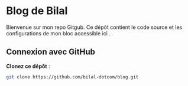 # Blog de Bilal 

Bienvenue sur mon repo Gitgub. Ce dépôt contient le code source et les configurations de mon bloc accessible ici .

## Connexion avec GitHub

 **Clonez ce dépôt** :
   ```bash
   git clone https://github.com/bilal-dotcom/blog.git
